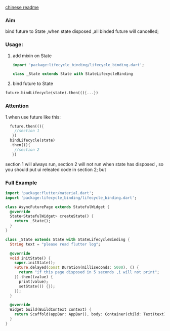 [chinese readme](./README_CN.md)

### Aim
bind future to State ,when state disposed ,all binded future will cancelled;

### Usage:

1. add mixin on State

   ```dart
   import 'package:lifecycle_binding/lifecycle_binding.dart';
   
   class _State extends State with StateLifecycleBinding
   
   ```

2. bind future to State

```dart
future.bindLifecycle(state).then((){...})
```


### Attention
1.when use future like this:

```dart
  future.then((){
    //section 1
   })
  bindLifecycle(state)
  .then((){
    //section 2
   })
```

section 1 will always run,  section 2 will not run when state has disposed , so you should put ui releated code in section 2;
but

### Full Example

```dart
import 'package:flutter/material.dart';
import 'package:lifecycle_binding/lifecycle_binding.dart';

class AsyncFuturePage extends StatefulWidget {
  @override
  State<StatefulWidget> createState() {
    return _State();
  }
}

class _State extends State with StateLifecycleBinding {
  String text = "please read flutter log";

  @override
  void initState() {
    super.initState();
    Future.delayed(const Duration(milliseconds: 5000), () {
      return "if this page disposed in 5 seconds ,i will not print";
    }).then((value) {
      print(value);
      setState(() {});
    });
  }

  @override
  Widget build(BuildContext context) {
    return Scaffold(appBar: AppBar(), body: Container(child: Text(text)));
  }
}

```